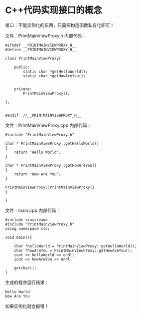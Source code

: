 # C++代码实现接口的概念 #

接口：不能实例化的东西，只需把构造函数私有化即可！

文件：PrintMainViewProxy.h
内部代码：

	#ifndef __PRINTMAINVIEWPROXY_H__
	#define __PRINTMAINVIEWPROXY_H__
 
	class PrintMainViewProxy{
 
		public:
			static char *getHelloWorld();
			static char *getHowAreYou();
 
 
		private:
			PrintMainViewProxy();
 
	};
 
 
	#endif	//__PRINTMAINVIEWPROXY_H__

文件：PrintMainViewProxy.cpp
内部代码：

	#include "PrintMainViewProxy.h"
 
	char * PrintMainViewProxy::getHelloWorld()
	{
		return "Hello World";
	}
 
	char * PrintMainViewProxy::getHowAreYou()
	{
		return "How Are You";
	}
 
	PrintMainViewProxy::PrintMainViewProxy()
	{
 
	}

文件：main.cpp
内部代码：

	#include <iostream>
	#include "PrintMainViewProxy.h"
	using namespace std;
 
	void main(){ 
 
		char *helloWorld = PrintMainViewProxy::getHelloWorld();
		char *howAreYou = PrintMainViewProxy::getHowAreYou();
		cout << helloWorld << endl;
		cout << howAreYou << endl;
 
		getchar();
	}

生成的程序运行结果：

	Hello World
	How Are You

如果实例化就会报错！